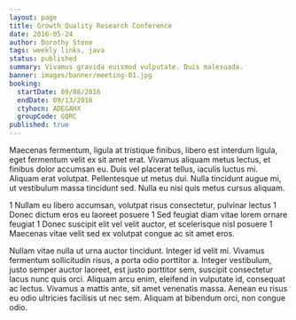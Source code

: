 ```yaml
---
layout: page
title: Growth Quality Research Conference
date: 2016-05-24
author: Dorothy Stone
tags: weekly links, java
status: published
summary: Vivamus gravida euismod vulputate. Duis malesuada.
banner: images/banner/meeting-01.jpg
booking:
  startDate: 09/08/2016
  endDate: 09/13/2016
  ctyhocn: ADEGAHX
  groupCode: GQRC
published: true
---
```

Maecenas fermentum, ligula at tristique finibus, libero est interdum ligula, eget fermentum velit ex sit amet erat. Vivamus aliquam metus lectus, et finibus dolor accumsan eu. Duis vel placerat tellus, iaculis luctus mi. Aliquam erat volutpat. Pellentesque ut metus dui. Nulla tincidunt augue mi, ut vestibulum massa tincidunt sed. Nulla eu nisi quis metus cursus aliquam.

1 Nullam eu libero accumsan, volutpat risus consectetur, pulvinar lectus
1 Donec dictum eros eu laoreet posuere
1 Sed feugiat diam vitae lorem ornare feugiat
1 Donec suscipit elit vel velit auctor, et scelerisque nisl posuere
1 Maecenas vitae velit sed ex volutpat congue ac sit amet eros.

Nullam vitae nulla ut urna auctor tincidunt. Integer id velit mi. Vivamus fermentum sollicitudin risus, a porta odio porttitor a. Integer vestibulum, justo semper auctor laoreet, est justo porttitor sem, suscipit consectetur lacus nunc quis orci. Aliquam arcu enim, eleifend in vulputate id, consequat ac lectus. Vivamus a mattis ante, sit amet venenatis massa. Aenean eu risus eu odio ultricies facilisis ut nec sem. Aliquam at bibendum orci, non congue odio.
